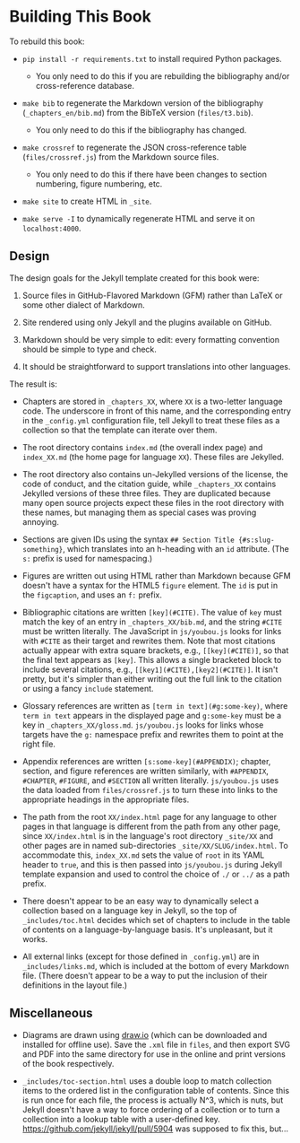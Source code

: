 # Building This Book

To rebuild this book:

- `pip install -r requirements.txt` to install required Python packages.
  - You only need to do this if you are rebuilding the bibliography and/or cross-reference database.

- `make bib` to regenerate the Markdown version of the bibliography (`_chapters_en/bib.md`) from the BibTeX version (`files/t3.bib`).
  - You only need to do this if the bibliography has changed.

- `make crossref` to regenerate the JSON cross-reference table (`files/crossref.js`) from the Markdown source files.
  - You only need to do this if there have been changes to section numbering, figure numbering, etc.

- `make site` to create HTML in `_site`.

- `make serve -I` to dynamically regenerate HTML and serve it on `localhost:4000`.

## Design

The design goals for the Jekyll template created for this book were:

1. Source files in GitHub-Flavored Markdown (GFM) rather than LaTeX or some other dialect of Markdown.

2. Site rendered using only Jekyll and the plugins available on GitHub.

3. Markdown should be very simple to edit: every formatting convention should be simple to type and check.

4. It should be straightforward to support translations into other languages.

The result is:

- Chapters are stored in `_chapters_XX`, where `XX` is a two-letter language code.  The underscore in front of this name, and the corresponding entry in the `_config.yml` configuration file, tell Jekyll to treat these files as a collection so that the template can iterate over them.

- The root directory contains `index.md` (the overall index page) and `index_XX.md` (the home page for language `XX`).  These files are Jekylled.

- The root directory also contains un-Jekylled versions of the license, the code of conduct, and the citation guide, while `_chapters_XX` contains Jekylled versions of these three files.  They are duplicated because many open source projects expect these files in the root directory with these names, but managing them as special cases was proving annoying.

- Sections are given IDs using the syntax `## Section Title {#s:slug-something}`, which translates into an h-heading with an `id` attribute.  (The `s:` prefix is used for namespacing.)

- Figures are written out using HTML rather than Markdown because GFM doesn't have a syntax for the HTML5 `figure` element.  The `id` is put in the `figcaption`, and uses an `f:` prefix.

- Bibliographic citations are written `[key](#CITE)`.  The value of `key` must match the key of an entry in `_chapters_XX/bib.md`, and the string `#CITE` must be written literally.  The JavaScript in `js/youbou.js` looks for links with `#CITE` as their target and rewrites them.  Note that most citations actually appear with extra square brackets, e.g., `[[key](#CITE)]`, so that the final text appears as `[key]`.  This allows a single bracketed block to include several citations, e.g., `[[key1](#CITE),[key2](#CITE)]`.  It isn't pretty, but it's simpler than either writing out the full link to the citation or using a fancy `include` statement.

- Glossary references are written as `[term in text](#g:some-key)`, where `term in text` appears in the displayed page and `g:some-key` must be a key in `_chapters_XX/gloss.md`.  `js/youbou.js` looks for links whose targets have the `g:` namespace prefix and rewrites them to point at the right file.

- Appendix references are written `[s:some-key](#APPENDIX)`; chapter, section, and figure references are written similarly, with `#APPENDIX`, `#CHAPTER`, `#FIGURE`, and `#SECTION` all written literally.  `js/youbou.js` uses the data loaded from `files/crossref.js` to turn these into links to the appropriate headings in the appropriate files.

- The path from the root `XX/index.html` page for any language to other pages in that language is different from the path from any other page, since `XX/index.html` is in the language's root directory `_site/XX` and other pages are in named sub-directories `_site/XX/SLUG/index.html`.  To accommodate this, `index_XX.md` sets the value of `root` in its YAML header to `true`, and this is then passed into `js/youbou.js` during Jekyll template expansion and used to control the choice of `./` or `../` as a path prefix.

- There doesn't appear to be an easy way to dynamically select a collection based on a language key in Jekyll, so the top of `_includes/toc.html` decides which set of chapters to include in the table of contents on a language-by-language basis.  It's unpleasant, but it works.

- All external links (except for those defined in `_config.yml`) are in `_includes/links.md`, which is included at the bottom of every Markdown file.  (There doesn't appear to be a way to put the inclusion of their definitions in the layout file.)

## Miscellaneous

- Diagrams are drawn using [draw.io](http://draw.io) (which can be downloaded and installed for offline use).  Save the `.xml` file in `files`, and then export SVG and PDF into the same directory for use in the online and print versions of the book respectively.

- `_includes/toc-section.html` uses a double loop to match collection items to the ordered list in the configuration table of contents.  Since this is run once for each file, the process is actually N^3, which is nuts, but Jekyll doesn't have a way to force ordering of a collection or to turn a collection into a lookup table with a user-defined key.  <https://github.com/jekyll/jekyll/pull/5904> was supposed to fix this, but...
